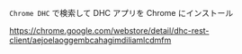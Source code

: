 `Chrome DHC` で検索して DHC アプリを Chrome にインストール

https://chrome.google.com/webstore/detail/dhc-rest-client/aejoelaoggembcahagimdiliamlcdmfm
